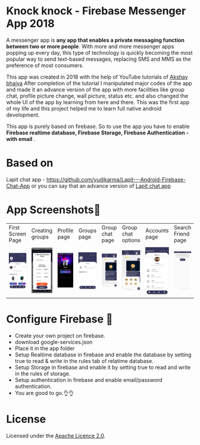 # Knock knock - Firebase Messenger App 2018
A messenger app is **any app that enables a private messaging function between two or more people**. With more and more messenger apps popping up every day, this type of technology is quickly becoming the most popular way to send text-based messages, replacing SMS and MMS as the preference of most consumers.

This app was created in 2018 with the help of YouTube tutorials of [Akshay bhaiya](https://www.youtube.com/@TVACStudio/videos)
After completion of the tutorial I manipulated major codes of the app and made it an advance version of the app with more facilities like group chat, profile picture change, wall picture, status etc. and also changed the whole UI of the app by learning from here and there.
This was the first app of my life and this project helped me to learn full native android development.

This app is purely based on firebase. So to use the app you have to enable **Firebase realtime database, Firebase Storage, Firebase Authentication - with email** .

# Based on
Lapit chat app - https://github.com/yudikarma/Lapit---Android-Firebase-Chat-App
or you can say that an advance version of [Lapit chat app](https://github.com/yudikarma/Lapit---Android-Firebase-Chat-App)

# App Screenshots🎉


<table>
  <tr>
    <td>First Screen Page</td>
     <td>Creating groups</td>
     <td>Profile page</td>
    <td>Groups page</td>
    <td>Group chat page</td>
    <td>Group chat options</td>
    <td>Accounts page</td>
    <td>Search Friend page</td>
  </tr>
  <tr>
    <td><img src="images/image1.png" width="250"> </td>
    <td><img src="images/image2.jpg" width="250"> </td>
    <td><img src="images/image3.jpg" width="250"> </td>
    <td><img src="images/image4.jpg" width="250"> </td>
    <td><img src="images/image5.jpg" width="250"> </td>
    <td><img src="images/image6.jpg" width="250"> </td>
    <td><img src="images/image7.jpg" width="250"> </td>
    <td><img src="images/image8.jpg" width="250"> </td>
  </tr>
 </table>



# Configure Firebase 👀
- Create your own project on firebase. 
- download google-services.json 
- Place it in the app folder
- Setup Realtime database in firebase and enable the database by setting true to read & write in the rules tab of relatime database.
- Setup Storage in firebase and enable it by setting true to read and write in the rules of storage. 
- Setup authentication in firebase and enable email/password authentication.
- You are good to go.👌👌

# License
Licensed under the [Apache Licence 2.0](LICENSE).
